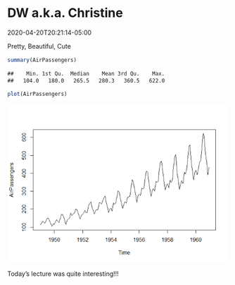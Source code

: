 DW a.k.a. Christine
================
2020-04-20T20:21:14-05:00

Pretty, Beautiful, Cute

``` r
summary(AirPassengers)
```

    ##    Min. 1st Qu.  Median    Mean 3rd Qu.    Max. 
    ##   104.0   180.0   265.5   280.3   360.5   622.0

``` r
plot(AirPassengers)
```

![](first0420_files/figure-gfm/unnamed-chunk-1-1.png)<!-- -->

Today’s lecture was quite interesting\!\!\!
